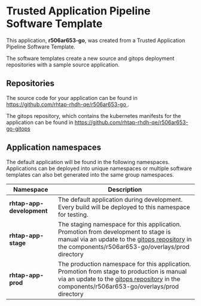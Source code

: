 # Trusted Application Pipeline Software Template

This application, **r506ar653-go**, was created from a Trusted Application Pipeline Software Template.

The software templates create a new source and gitops deployment repositories with a sample source application. 

## Repositories

The source code for your application can be found in [https://github.com/rhtap-rhdh-qe/r506ar653-go ](https://github.com/rhtap-rhdh-qe/r506ar653-go ).
 
The gitops repository, which contains the kubernetes manifests for the application can be found in 
[https://github.com/rhtap-rhdh-qe/r506ar653-go-gitops ](https://github.com/rhtap-rhdh-qe/r506ar653-go-gitops ) 

## Application namespaces 

The default application will be found in the following namespaces. Applications can be deployed into unique namespaces or multiple software templates can also bet generated into the same group namespaces.  

|  Namespace   |  Description   |  
| -------- | -------- |   
| **rhtap-app-development** | The default application during development. Every build will be deployed to this namespace for testing. | 
| **rhtap-app-stage** | The staging namespace for this application. Promotion from development to stage is manual via an update to the [gitops repository](https://github.com/rhtap-rhdh-qe/r506ar653-go-gitops ) in the components/r506ar653-go/overlays/prod directory |  
| **rhtap-app-prod** | The production namespace for this application. Promotion from stage to production is manual via an update to the [gitops repository](https://github.com/rhtap-rhdh-qe/r506ar653-go-gitops ) in the components/r506ar653-go/overlays/prod directory | 